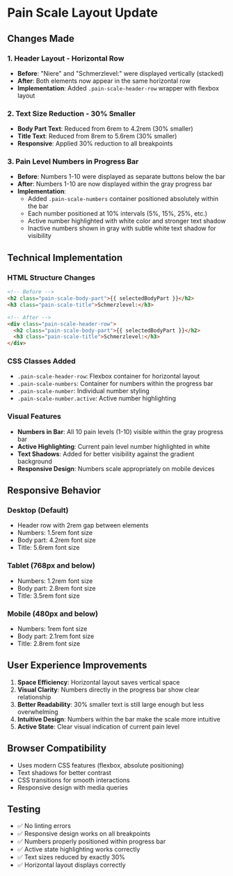 # Pain Scale Layout Update

## Changes Made

### 1. Header Layout - Horizontal Row
- **Before**: "Niere" and "Schmerzlevel:" were displayed vertically (stacked)
- **After**: Both elements now appear in the same horizontal row
- **Implementation**: Added `.pain-scale-header-row` wrapper with flexbox layout

### 2. Text Size Reduction - 30% Smaller
- **Body Part Text**: Reduced from 6rem to 4.2rem (30% smaller)
- **Title Text**: Reduced from 8rem to 5.6rem (30% smaller)
- **Responsive**: Applied 30% reduction to all breakpoints

### 3. Pain Level Numbers in Progress Bar
- **Before**: Numbers 1-10 were displayed as separate buttons below the bar
- **After**: Numbers 1-10 are now displayed within the gray progress bar
- **Implementation**: 
  - Added `.pain-scale-numbers` container positioned absolutely within the bar
  - Each number positioned at 10% intervals (5%, 15%, 25%, etc.)
  - Active number highlighted with white color and stronger text shadow
  - Inactive numbers shown in gray with subtle white text shadow for visibility

## Technical Implementation

### HTML Structure Changes
```html
<!-- Before -->
<h2 class="pain-scale-body-part">{{ selectedBodyPart }}</h2>
<h3 class="pain-scale-title">Schmerzlevel:</h3>

<!-- After -->
<div class="pain-scale-header-row">
  <h2 class="pain-scale-body-part">{{ selectedBodyPart }}</h2>
  <h3 class="pain-scale-title">Schmerzlevel:</h3>
</div>
```

### CSS Classes Added
- `.pain-scale-header-row`: Flexbox container for horizontal layout
- `.pain-scale-numbers`: Container for numbers within the progress bar
- `.pain-scale-number`: Individual number styling
- `.pain-scale-number.active`: Active number highlighting

### Visual Features
- **Numbers in Bar**: All 10 pain levels (1-10) visible within the gray progress bar
- **Active Highlighting**: Current pain level number highlighted in white
- **Text Shadows**: Added for better visibility against the gradient background
- **Responsive Design**: Numbers scale appropriately on mobile devices

## Responsive Behavior

### Desktop (Default)
- Header row with 2rem gap between elements
- Numbers: 1.5rem font size
- Body part: 4.2rem font size
- Title: 5.6rem font size

### Tablet (768px and below)
- Numbers: 1.2rem font size
- Body part: 2.8rem font size
- Title: 3.5rem font size

### Mobile (480px and below)
- Numbers: 1rem font size
- Body part: 2.1rem font size
- Title: 2.8rem font size

## User Experience Improvements

1. **Space Efficiency**: Horizontal layout saves vertical space
2. **Visual Clarity**: Numbers directly in the progress bar show clear relationship
3. **Better Readability**: 30% smaller text is still large enough but less overwhelming
4. **Intuitive Design**: Numbers within the bar make the scale more intuitive
5. **Active State**: Clear visual indication of current pain level

## Browser Compatibility

- Uses modern CSS features (flexbox, absolute positioning)
- Text shadows for better contrast
- CSS transitions for smooth interactions
- Responsive design with media queries

## Testing

- ✅ No linting errors
- ✅ Responsive design works on all breakpoints
- ✅ Numbers properly positioned within progress bar
- ✅ Active state highlighting works correctly
- ✅ Text sizes reduced by exactly 30%
- ✅ Horizontal layout displays correctly

